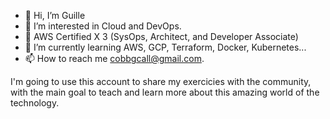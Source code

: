 - 👋 Hi, I’m Guille
- 👀 I’m interested in Cloud and DevOps. 
- 🧾 AWS Certified X 3 (SysOps, Architect, and Developer Associate)
- 🌱 I’m currently learning AWS, GCP, Terraform, Docker, Kubernetes...
- 📫 How to reach me cobbgcall@gmail.com.

I'm going to use this account to share my exercicies with the community, with the main goal to teach and learn more about this amazing world of the technology.

<!---
cobbgcall/cobbgcall is a ✨ special ✨ repository because its `README.md` (this file) appears on your GitHub profile.
You can click the Preview link to take a look at your changes.
--->
